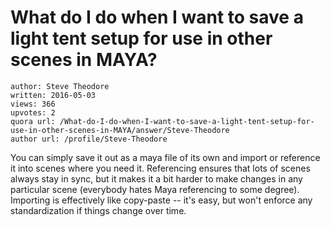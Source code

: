 # What do I do when I want to save a light tent setup for use in other scenes in MAYA?

	author: Steve Theodore
	written: 2016-05-03
	views: 366
	upvotes: 2
	quora url: /What-do-I-do-when-I-want-to-save-a-light-tent-setup-for-use-in-other-scenes-in-MAYA/answer/Steve-Theodore
	author url: /profile/Steve-Theodore


You can simply save it out as a maya file of its own and import or reference it into scenes where you need it. Referencing ensures that lots of scenes always stay in sync, but it makes it a bit harder to make changes in any particular scene (everybody hates Maya referencing to some degree). Importing is effectively like copy-paste -- it's easy, but won't enforce any standardization if things change over time.

